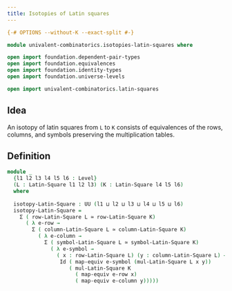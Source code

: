 ```yaml
---
title: Isotopies of Latin squares
---
```


```agda
{-# OPTIONS --without-K --exact-split #-}

module univalent-combinatorics.isotopies-latin-squares where

open import foundation.dependent-pair-types
open import foundation.equivalences
open import foundation.identity-types
open import foundation.universe-levels

open import univalent-combinatorics.latin-squares
```

## Idea

An isotopy of latin squares from `L` to `K` consists of equivalences of the rows, columns, and symbols preserving the multiplication tables.

## Definition

```agda
module _
  {l1 l2 l3 l4 l5 l6 : Level}
  (L : Latin-Square l1 l2 l3) (K : Latin-Square l4 l5 l6)
  where
  
  isotopy-Latin-Square : UU (l1 ⊔ l2 ⊔ l3 ⊔ l4 ⊔ l5 ⊔ l6)
  isotopy-Latin-Square =
    Σ ( row-Latin-Square L ≃ row-Latin-Square K)
      ( λ e-row →
        Σ ( column-Latin-Square L ≃ column-Latin-Square K)
          ( λ e-column →
            Σ ( symbol-Latin-Square L ≃ symbol-Latin-Square K)
              ( λ e-symbol →
                ( x : row-Latin-Square L) (y : column-Latin-Square L) →
                 Id ( map-equiv e-symbol (mul-Latin-Square L x y))
                    ( mul-Latin-Square K
                      ( map-equiv e-row x)
                      ( map-equiv e-column y)))))
```
